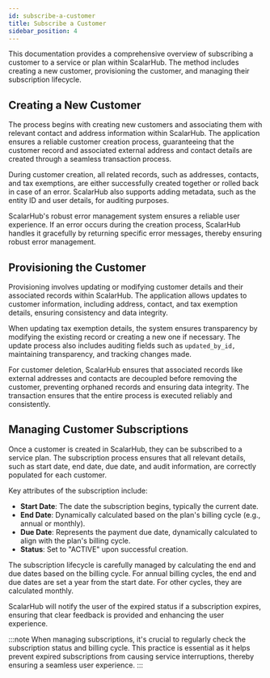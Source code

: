 ```yaml
---
id: subscribe-a-customer
title: Subscribe a Customer
sidebar_position: 4
---
```


This documentation provides a comprehensive overview of subscribing a customer to a service or plan within ScalarHub. The method includes creating a new customer, provisioning the customer, and managing their subscription lifecycle.

## Creating a New Customer

The process begins with creating new customers and associating them with relevant contact and address information within ScalarHub. The application ensures a reliable customer creation process, guaranteeing that the customer record and associated external address and contact details are created through a seamless transaction process.

During customer creation, all related records, such as addresses, contacts, and tax exemptions, are either successfully created together or rolled back in case of an error. ScalarHub also supports adding metadata, such as the entity ID and user details, for auditing purposes.

ScalarHub's robust error management system ensures a reliable user experience. If an error occurs during the creation process, ScalarHub handles it gracefully by returning specific error messages, thereby ensuring robust error management.


## Provisioning the Customer

Provisioning involves updating or modifying customer details and their associated records within ScalarHub. The application allows updates to customer information, including address, contact, and tax exemption details, ensuring consistency and data integrity.

When updating tax exemption details, the system ensures transparency by modifying the existing record or creating a new one if necessary. The update process also includes auditing fields such as `updated_by_id,` maintaining transparency, and tracking changes made.

For customer deletion, ScalarHub ensures that associated records like external addresses and contacts are decoupled before removing the customer, preventing orphaned records and ensuring data integrity. The transaction ensures that the entire process is executed reliably and consistently.

## Managing Customer Subscriptions

Once a customer is created in ScalarHub, they can be subscribed to a service plan. The subscription process ensures that all relevant details, such as start date, end date, due date, and audit information, are correctly populated for each customer.

Key attributes of the subscription include:

- **Start Date**: The date the subscription begins, typically the current date.
- **End Date**: Dynamically calculated based on the plan's billing cycle (e.g., annual or monthly).
- **Due Date**: Represents the payment due date, dynamically calculated to align with the plan's billing cycle.
- **Status**: Set to "ACTIVE" upon successful creation.

The subscription lifecycle is carefully managed by calculating the end and due dates based on the billing cycle. For annual billing cycles, the end and due dates are set a year from the start date. For other cycles, they are calculated monthly.

ScalarHub will notify the user of the expired status if a subscription expires, ensuring that clear feedback is provided and enhancing the user experience.

:::note
When managing subscriptions, it's crucial to regularly check the subscription status and billing cycle. This practice is essential as it helps prevent expired subscriptions from causing service interruptions, thereby ensuring a seamless user experience.
:::